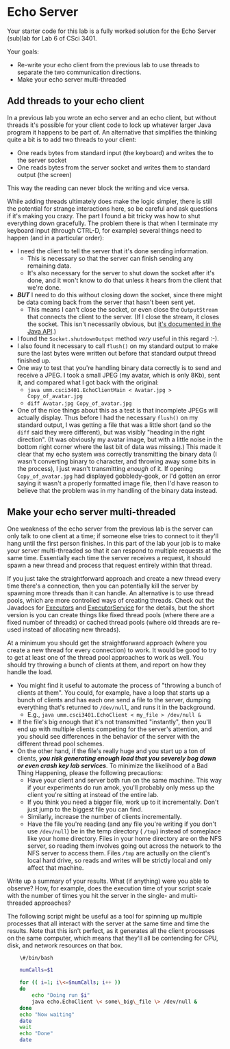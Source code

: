 Echo Server
===========

Your starter code for this lab is a fully worked solution for the Echo Server (sub)lab for Lab 6 of CSci 3401.

Your goals:
-   Re-write your echo client from the previous lab to use threads to separate the two communication directions.
-   Make your echo server multi-threaded

Add threads to your echo client
-------------------------------

In a previous lab you wrote an echo server and an echo client, but without threads it's possible for your client code to lock up whatever larger Java program it happens to be part of. An alternative that simplifies the thinking quite a bit is to add two threads to your client:

-   One reads bytes from standard input (the keyboard) and writes the to the server socket
-   One reads bytes from the server socket and writes them to standard output (the screen)

This way the reading can never block the writing and vice versa.

While adding threads ultimately does make the logic simpler, there is still the potential for strange interactions here, so be careful and ask questions if it's making you crazy. The part I found a bit tricky was how to shut everything down gracefully. The problem there is that when I terminate my keyboard input (through CTRL-D, for example) several things need to happen (and in a particular order):

-   I need the client to tell the server that it's done sending information.
    -   This is necessary so that the server can finish sending any remaining data.
    -   It's also necessary for the server to shut down the socket after it's done, and it won't know to do that unless it hears from the client that we're done.
-   ***BUT*** I need to do this without closing down the socket, since there might be data coming back from the server that hasn't been sent yet.
    -   This means I can't close the socket, or even close the `OutputStream` that connects the client to the server. (If I close the stream, it closes the socket. This isn't necessarily obvious, but [it's documented in the Java API](http://java.sun.com/javase/6/docs/api/java/net/Socket.html#getOutputStream()).)
-   I found the `Socket.shutdownOutput` method *very* useful in this regard :-).
-   I also found it necessary to call `flush()` on my standard output to make sure the last bytes were written out before that standard output thread finished up.
-   One way to test that you're handling binary data correctly is to send and receive a JPEG. I took a small JPEG (my avatar, which is only 8Kb), sent it, and compared what I got back with the original:
    -   `java umm.csci3401.EchoClientMain < Avatar.jpg > Copy_of_avatar.jpg`
    -   `diff Avatar.jpg Copy_of_avatar.jpg`
-   One of the nice things about this as a test is that incomplete JPEGs will actually display. Thus before I had the necessary `flush()` on my standard output, I was getting a file that was a little short (and so the `diff` said they were different), but was visibly "heading in the right direction". (It was obviously my avatar image, but with a little noise in the bottom right corner where the last bit of data was missing.) This made it clear that my echo system was correctly transmitting the binary data (I wasn't converting binary to character, and throwing away some bits in the process), I just wasn't transmitting *enough* of it. If opening `Copy_of_avatar.jpg` had displayed gobbledy-gook, or I'd gotten an error saying it wasn't a properly formatted image file, then I'd have reason to believe that the problem was in my handling of the binary data instead.

Make your echo server multi-threaded
------------------------------------

One weakness of the echo server from the previous lab is the server can only talk to one client at a time; if someone else tries to connect to it they'll hang until the first person finishes. In this part of the lab your job is to make your server multi-threaded so that it can respond to multiple requests at the same time. Essentially each time the server receives a request, it should spawn a new thread and process that request entirely within that thread.

If you just take the straightforward approach and create a new thread every time there's a connection, then you can potentially kill the server by spawning more threads than it can handle. An alternative is to use thread pools, which are more controlled ways of creating threads. Check out the Javadocs for [Executors](http://download.oracle.com/javase/6/docs/api/java/util/concurrent/Executors.html) and [ExecutorService](http://download.oracle.com/javase/6/docs/api/java/util/concurrent/ExecutorService.html) for the details, but the short version is you can create things like fixed thread pools (where there are a fixed number of threads) or cached thread pools (where old threads are re-used instead of allocating new threads).

At a minimum you should get the straightforward approach (where you create a new thread for every connection) to work. It would be good to try to get at least one of the thread pool approaches to work as well. You should try throwing a bunch of clients at them, and report on how they handle the load.

-   You might find it useful to automate the process of "throwing a bunch of clients at them". You could, for example, have a loop that starts up a bunch of clients and has each one send a file to the server, dumping everything that's returned to `/dev/null`, and runs it in the background.
    -   E.g., `java umm.csci3401.EchoClient < my_file > /dev/null &`
-   If the file's big enough that it's not transmitted "instantly", then you'll end up with multiple clients competing for the server's attention, and you should see differences in the behavior of the server with the different thread pool schemes.
-   <span class="twiki-macro X"></span> On the other hand, if the file's really huge and you start up a ton of clients, ***you risk generating enough load that you severely bog down or even crash key lab services***. To minimize the likelihood of a Bad Thing Happening, please the following precautions:
    -   Have your client and server both run on the same machine. This way if your experiments do run amok, you'll probably only mess up the client you're sitting at instead of the entire lab.
    -   If you think you need a bigger file, work up to it incrementally. Don't just jump to the biggest file you can find.
    -   Similarly, increase the number of clients incrementally.
    -   Have the file you're reading (and any file you're writing if you don't use `/dev/null`) be in the temp directory ( `/tmp`) instead of someplace like your home directory. Files in your home directory are on the NFS server, so reading them involves going out across the network to the NFS server to access them. Files `/tmp` are actually on the client's local hard drive, so reads and writes will be strictly local and only affect that machine.

Write up a summary of your results. What (if anything) were you able to observe? How, for example, does the execution time of your script scale with the number of times you hit the server in the single- and multi-threaded approaches?

The following script might be useful as a tool for spinning up multiple processes that all interact with the server at the same time and time the results. Note that this isn't perfect, as it generates all the client processes on the same computer, which means that they'll all be contending for CPU, disk, and network resources on that box. 


<span class="twiki-macro CODE"></span> 
```bash
    \#/bin/bash

    numCalls=$1

    for (( i=1; i\<=$numCalls; i++ )) 
    do 
        echo "Doing run $i" 
        java echo.EchoClient \< some\_big\_file \> /dev/null & 
    done 
    echo "Now waiting" 
    date 
    wait 
    echo "Done" 
    date 
```
<span class="twiki-macro ENDCODE"></span>


